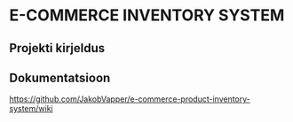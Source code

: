 # E-COMMERCE INVENTORY SYSTEM
## Projekti kirjeldus
## Dokumentatsioon
https://github.com/JakobVapper/e-commerce-product-inventory-system/wiki
